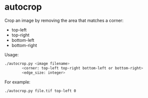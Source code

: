 # autocrop

Crop an image by removing the area that matches a corner:

 * top-left
 * top-right
 * bottom-left
 * bottom-right 

Usage:

```bash
./autocrop.py <image filename>
        <corner: top-left top-right bottom-left or bottom-right> 
        <edge_size: integer>
```

For example:

```bash
./autocrop.py file.tif top-left 0
```
